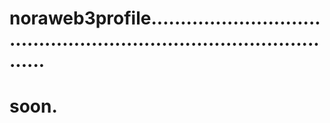 # noraweb3profile........................................................................................
# soon.
